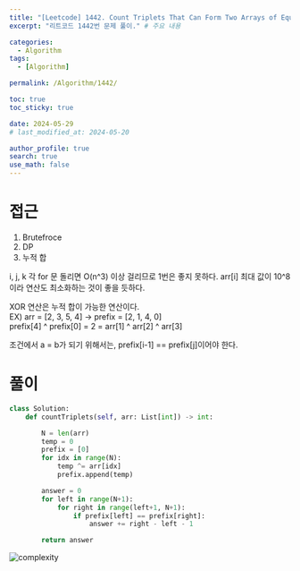 ```yaml
---
title: "[Leetcode] 1442. Count Triplets That Can Form Two Arrays of Equal XOR - 파이썬, 누적합"
excerpt: "리트코드 1442번 문제 풀이." # 주요 내용

categories:
  - Algorithm
tags:
  - [Algorithm]

permalink: /Algorithm/1442/

toc: true
toc_sticky: true

date: 2024-05-29
# last_modified_at: 2024-05-20

author_profile: true
search: true
use_math: false
---
```


# 접근

1. Brutefroce
2. DP
3. 누적 합

i, j, k 각 for 문 돌리면 O(n^3) 이상 걸리므로 1번은 좋지 못하다.
arr[i] 최대 값이 10^8이라 연산도 최소화하는 것이 좋을 듯하다.

XOR 연산은 누적 합이 가능한 연산이다.   
EX) arr = [2, 3, 5, 4] -> prefix = [2, 1, 4, 0]    
prefix[4] ^ prefix[0] = 2 = arr[1] ^ arr[2] ^ arr[3]

조건에서 a = b가 되기 위해서는, prefix[i-1] == prefix[j]이어야 한다.

# 풀이

```python
class Solution:
    def countTriplets(self, arr: List[int]) -> int:

        N = len(arr)
        temp = 0
        prefix = [0]
        for idx in range(N):
            temp ^= arr[idx]
            prefix.append(temp)

        answer = 0
        for left in range(N+1):
            for right in range(left+1, N+1):
                if prefix[left] == prefix[right]:
                    answer += right - left - 1

        return answer

```
![complexity]({{site.url}}/assets/images/posts_img/2024-05-28-1/image.png)